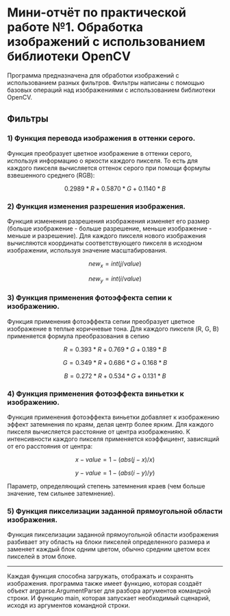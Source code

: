 # Мини-отчёт по практической работе №1. Обработка изображений с использованием библиотеки OpenCV

Программа предназначена для обработки изображений с использованием разных фильтров. Фильтры написаны с помощью базовых операций над изображениями с использованием библиотеки OpenCV.
## Фильтры
### 1) Функция перевода изображения в оттенки серого.
Функция преобразует цветное изображение в оттенки серого, используя информацию о яркости каждого пикселя. То есть для каждого пикселя вычисляется оттенок серого при помощи формулы взвешенного среднего (RGB): 
```math
0.2989 * R + 0.5870 * G + 0.1140 * B 
```
### 2) Функция изменения разрешения изображения.
Функция изменения разрешения изображения изменяет его размер (больше изображение - больше разрешение, меньше изображение - меньше и разрешение). Для каждого пикселя нового изображения вычисляются координаты соответствующего пикселя в исходном изображении, используя значение масштабирования.
```math
new_x = int(j/value)
```
```math
new_y = int(i/value)
```
### 3) Функция применения фотоэффекта сепии к изображению.
Функция применения фотоэффекта сепии преобразует цветное изображение в теплые коричневые тона. Для каждого пикселя (R, G, B) применяется формула преобразования в сепию
```math
R = 0.393 * R + 0.769 * G + 0.189 * B
```
```math
G = 0.349 * R + 0.686 * G + 0.168 * B
```
```math
B = 0.272 * R + 0.534 * G + 0.131 * B
```
### 4) Функция применения фотоэффекта виньетки к изображению.
Функция применения фотоэффекта виньетки добавляет к изображению эффект затемнения по краям, делая центр более ярким. Для каждого пикселя вычисляется расстояние от центра изображенияю. К интенсивности каждого пикселя применяется коэффициент, зависящий от его расстояния от центра:
```math
x-value = 1 - (abs(j - x) / x)
```
```math
y-value = 1 - (abs(i - y) / y) 
```
Параметр, определяющий степень затемнения краев (чем больше значение, тем сильнее затемнение). 
### 5) Функция пикселизации заданной прямоугольной области изображения.
Функция пикселизации заданной прямоугольной области изображения разбивает эту область на блоки пикселей определенного размера и заменяет каждый блок одним цветом, обычно средним цветом всех пикселей в этом блоке. 

--------------------------
Каждая функция способна загружать, отображать и сохранять изображения. 
программа также имеет функцию, которая создаёт объект argparse.ArgumentParser для разбора аргументов командной строки. И функцию main, которая запускает необходимый сценарий, исходя из аргументов командной строки. 
